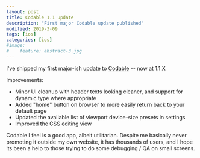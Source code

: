```yaml
---
layout: post
title: Codable 1.1 update
description: "First major Codable update published"
modified: 2019-3-09
tags: [ios]
categories: [ios]
#image:
#    feature: abstract-3.jpg
---
```


I've shipped my first major-ish update to [Codable](http://appstore.com/codable) -- now at 1.1.X

Improvements:
- Minor UI cleanup with header texts looking cleaner, and support for dynamic type where appropriate
- Added "home" button on browser to more easily return back to your default page
- Updated the available list of viewport device-size presets in settings
- Improved the CSS editing view

Codable I feel is a good app, albeit utilitarian. Despite me basically never promoting it outside my own website, it has thousands of users, and I hope its been a help to those trying to do some debugging / QA on small screens.